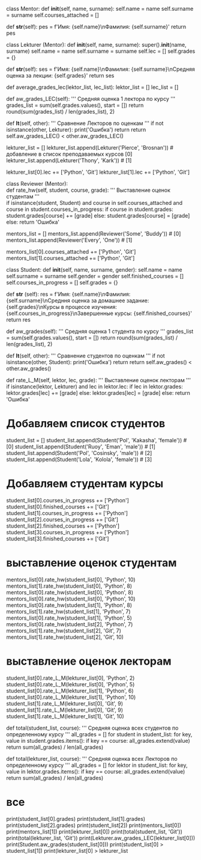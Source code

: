 class Mentor:
    def __init__(self, name, surname):
        self.name = name
        self.surname = surname
        self.courses_attached = []

   def __str__(self):
        pes = f'Имя: {self.name}\nФамилия: {self.surname}'
        return pes

class Lekturer (Mentor):
    def __init__(self, name, surname):
        super().__init__(name, surname)
        self.name = name
        self.surname = surname
        self.lec = []
        self.grades = {}

   def __str__(self):
        ses = f'Имя: {self.name}\nФамилия: {self.surname}\nСредняя оценка за лекции: {self.grades}'
        return ses

   def average_grades_lec(lektor_list, lec_list):
        lektor_list = []
        lec_list = []

   def aw_grades_LEC(self):
        '''
        Средняя оценка 1 лектора по курсу
        '''
        grades_list = sum(self.grades.values(), start = [])
        return round(sum(grades_list) / len(grades_list), 2)

   def __lt__(self, other):
        '''
        Сравнение Лекторов по оценкам
        '''
        if not isinstance(other, Lekturer):
            print('Ошибка')
            return
        return self.aw_grades_LEC() < other.aw_grades_LEC()

lekturer_list = []
lekturer_list.append(Lekturer('Pierce', 'Brosnan')) # добавление в список преподаваемых курсов [0]
lekturer_list.append(Lekturer('Thony', 'Kark')) # [1]

lekturer_list[0].lec += ['Python', 'Git']
lekturer_list[1].lec += ['Python', 'Git']

class Reviewer (Mentor):    
    def rate_hw(self, student, course, grade):
        '''
        Выставление оценок студентам
        '''  
        if isinstance(student, Student) and course in self.courses_attached and course in student.courses_in_progress:
            if course in student.grades:
                student.grades[course] += [grade]
            else:
                student.grades[course] = [grade]
        else:
            return 'Ошибка'

mentors_list = []
mentors_list.append(Reviewer('Some', 'Buddy')) # [0]
mentors_list.append(Reviewer('Every', 'One')) # [1]

mentors_list[0].courses_attached += ['Python', 'Git']
mentors_list[1].courses_attached += ['Python', 'Git']

class Student:
    def __init__(self, name, surname, gender):
        self.name = name
        self.surname = surname
        self.gender = gender
        self.finished_courses = []
        self.courses_in_progress = []
        self.grades = {}

   def __str__ (self):
        res = f'Имя: {self.name}\nФамилия: {self.surname}\nСредння оценка за домашнее задание: {self.grades}\nКурсы в процессе изучения: {self.courses_in_progress}\nЗавершенные курсы: {self.finished_courses}'
        return res

   def aw_grades(self):
        '''
        Средняя оценка 1 студента по курсу
        '''
        grades_list = sum(self.grades.values(), start = [])
        return round(sum(grades_list) / len(grades_list), 2)

   def __lt__(self, other):
        '''
        Сравнение студентов по оценкам
        '''
        if not isinstance(other, Student):
            print('Ошибка')
            return
        return self.aw_grades() < other.aw_grades()
        
        
   def rate_L_M(self, lektor, lec, grade):
        '''
        Выставление оценок лекторам
        '''
        if isinstance(lektor, Lekturer) and lec in lektor.lec:
            if lec in lektor.grades:
                lektor.grades[lec] += [grade]
            else:
                lektor.grades[lec] = [grade]
        else:
            return 'Ошибка'

# Добавляем список студентов        
student_list = [] 
student_list.append(Student('Pol', 'Kakasha', 'female')) # [0]
student_list.append(Student('Ruoy', 'Eman', 'male')) # [1]
student_list.append(Student('Pol', 'Cosinsky', 'male')) # [2]
student_list.append(Student('Lola', 'Kolola', 'female')) # [3]

# Добавляем студентам курсы
student_list[0].courses_in_progress += ['Python']
student_list[0].finished_courses += ['Git']
student_list[1].courses_in_progress += ['Python']
student_list[2].courses_in_progress += ['Git']
student_list[2].finished_courses += ['Python']
student_list[3].courses_in_progress += ['Python'] 
student_list[3].finished_courses += ['Git']

# выставление оценок студентам 
mentors_list[0].rate_hw(student_list[0], 'Python', 10)
mentors_list[1].rate_hw(student_list[0], 'Python', 8)
mentors_list[0].rate_hw(student_list[0], 'Python', 8)
mentors_list[0].rate_hw(student_list[0], 'Python', 10)
mentors_list[0].rate_hw(student_list[1], 'Python', 8)
mentors_list[1].rate_hw(student_list[1], 'Python', 7)
mentors_list[0].rate_hw(student_list[1], 'Python', 5)
mentors_list[0].rate_hw(student_list[2], 'Python', 7)
mentors_list[1].rate_hw(student_list[2], 'Git', 7)
mentors_list[1].rate_hw(student_list[2], 'Git', 10)

# выставление оценок лекторам
student_list[0].rate_L_M(lekturer_list[0], 'Python', 2)
student_list[0].rate_L_M(lekturer_list[0], 'Python', 5)
student_list[0].rate_L_M(lekturer_list[1], 'Python', 6)
student_list[0].rate_L_M(lekturer_list[1], 'Python', 10)
student_list[1].rate_L_M(lekturer_list[0], 'Git', 9)
student_list[1].rate_L_M(lekturer_list[0], 'Git', 9)
student_list[1].rate_L_M(lekturer_list[1], 'Git', 10)

def total(student_list, course):
    '''
    Средняя оценка всех студентов по определенному курсу
    '''
    all_grades = []
    for student in student_list:
        for key, value in student.grades.items():
            if key == course:
                all_grades.extend(value)
    return sum(all_grades) / len(all_grades)

def total(lekturer_list, course):
    '''
    Средняя оценка всех Лекторов по определенному курсу
    '''
    all_grades = []
    for lektor in student_list:
        for key, value in lektor.grades.items():
            if key == course:
                all_grades.extend(value)
    return sum(all_grades) / len(all_grades)

# все
print(student_list[0].grades)
print(student_list[1].grades)
print(student_list[2].grades)
print(student_list[2])
print(mentors_list[0])
print(mentors_list[1])
print(lekturer_list[0])
print(total(student_list, 'Git'))
print(total(lekturer_list, 'Git'))
print(Lekturer.aw_grades_LEC(lekturer_list[0]))
print(Student.aw_grades(student_list[0]))
print(student_list[0] > student_list[1])
print(lekturer_list[0] > lekturer_list
